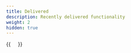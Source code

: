 ```yaml
---
title: Delivered
description: Recently delivered functionality
weight: 2
hidden: true
---
```


<div style="display: flex; flex-direction: row; justify-content: flex-start; gap: 20px; flex-wrap: wrap;">
    {{<news-card
        title="Flytte delegerbare API ressurser fra 2.0 til autorisasjon 3.0"
        content="Delegering skjer i Altinn 3"
        timeline="Q3 2023"
        githubUrl="https://github.com/digdir/roadmap/issues/287"
    >}}
</div>